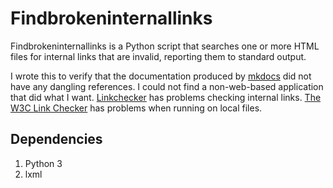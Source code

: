 # Findbrokeninternallinks

Findbrokeninternallinks is a Python script that searches one or more HTML files
for internal links that are invalid, reporting them to standard output.

I wrote this to verify that the documentation produced by
[mkdocs](https://www.mkdocs.org) did not have any dangling references. I could
not find a non-web-based application that did what I
want. [Linkchecker](https://linkchecker.github.io/linkchecker/) has problems
checking internal links. [The W3C Link
Checker](https://validator.w3.org/checklink) has problems when running on local
files.

## Dependencies

1. Python 3
2. lxml
